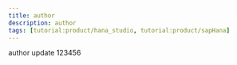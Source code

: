 ```yaml
---
title: author
description: author
tags: [tutorial:product/hana_studio, tutorial:product/sapHana]
---
```

author update 123456
